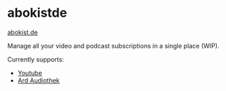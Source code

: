 # abokistde

[abokist.de](http://abokist.de)

Manage all your video and podcast subscriptions in a single place (WIP).

Currently supports:
- [Youtube](https://youtube.com)
- [Ard Audiothek](https://ardaudiothek.de)
